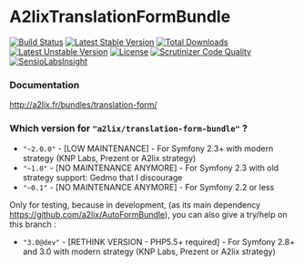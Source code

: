 A2lixTranslationFormBundle
==========================

[![Build Status](https://travis-ci.org/a2lix/TranslationFormBundle.svg?branch=3.x)](https://travis-ci.org/a2lix/TranslationFormBundle)
[![Latest Stable Version](https://poser.pugx.org/a2lix/translation-form-bundle/v/stable.svg)](https://packagist.org/packages/a2lix/translation-form-bundle) [![Total Downloads](https://poser.pugx.org/a2lix/translation-form-bundle/downloads.svg)](https://packagist.org/packages/a2lix/translation-form-bundle) [![Latest Unstable Version](https://poser.pugx.org/a2lix/translation-form-bundle/v/unstable.svg)](https://packagist.org/packages/a2lix/translation-form-bundle) [![License](https://poser.pugx.org/a2lix/translation-form-bundle/license.svg)](https://packagist.org/packages/a2lix/translation-form-bundle)
[![Scrutinizer Code Quality](https://scrutinizer-ci.com/g/a2lix/TranslationFormBundle/badges/quality-score.png?b=3.x)](https://scrutinizer-ci.com/g/a2lix/TranslationFormBundle/?branch=3.x)
[![SensioLabsInsight](https://insight.sensiolabs.com/projects/64aee70e-7b00-406f-8648-f7ea66e29f80/mini.png)](https://insight.sensiolabs.com/projects/64aee70e-7b00-406f-8648-f7ea66e29f80)


### Documentation

http://a2lix.fr/bundles/translation-form/


### Which version for ````"a2lix/translation-form-bundle"```` ?

- ````"~2.0.0"```` - [LOW MAINTENANCE] - For Symfony 2.3+ with modern strategy (KNP Labs, Prezent or A2lix strategy)
- ````"~1.0"```` - [NO MAINTENANCE ANYMORE] - For Symfony 2.3 with old strategy support: Gedmo that I discourage
- ````"~0.1"```` - [NO MAINTENANCE ANYMORE] - For Symfony 2.2 or less

Only for testing, because in development, (as its main dependency https://github.com/a2lix/AutoFormBundle), you can also give a try/help on this branch :

- ````"3.0@dev"```` - [RETHINK VERSION - PHP5.5+ required] - For Symfony 2.8+ and 3.0 with modern strategy (KNP Labs, Prezent or A2lix strategy)

